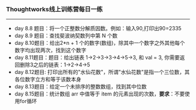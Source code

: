 ### Thoughtworks线上训练营每日一练

---

* day 8.8 题目：将一个正整数分解质因数。例如：输入90,打印出90=2335
* day 8.9 题目：查找斐波纳契数列中第 N 个数
* day 8.10题目：给出2*n + 1 个的数字(数组)，除其中一个数字之外其他每个数字均出现两次，找到这个数字
* day 8.11题目：题目：给出链表 1->2->3->3->4->5->3, 和 val = 3, 你需要返回删除3之后的链表：1->2->4->5
* day 8.12题目: 打印出所有的"水仙花数"，所谓"水仙花数"是指一个三位数，其各位数字立方和等于该数本身
* day 8.13题目：给定一个未排序的整数数组，找到其中位数
* day 8.15题目：统计数组 arr 中值等于 item 的元素出现的次数，**要求**：不要使用for循环